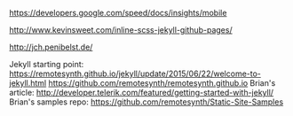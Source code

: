 https://developers.google.com/speed/docs/insights/mobile

http://www.kevinsweet.com/inline-scss-jekyll-github-pages/

http://jch.penibelst.de/

Jekyll starting point: https://remotesynth.github.io/jekyll/update/2015/06/22/welcome-to-jekyll.html
                       https://github.com/remotesynth/remotesynth.github.io
Brian's article: http://developer.telerik.com/featured/getting-started-with-jekyll/
Brian's samples repo: https://github.com/remotesynth/Static-Site-Samples